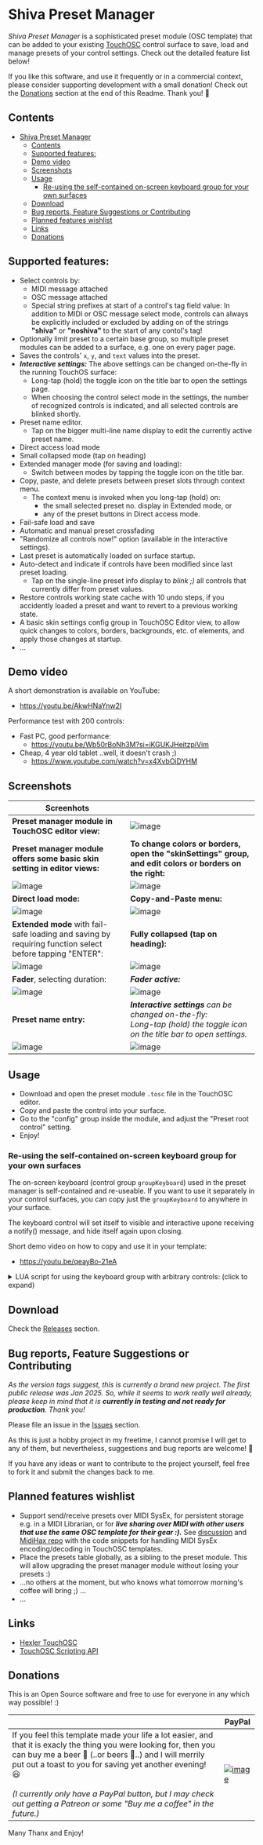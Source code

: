# Shiva Preset Manager

*Shiva Preset Manager* is a sophisticated preset module (OSC template) that can be added to your existing [TouchOSC](https://hexler.net/touchosc) control surface to save, load and manage presets of your control settings. Check out the detailed feature list below!

If you like this software, and use it frequently or in a commercial context, please consider supporting development with a small donation! Check out the [Donations](#donations) section at the end of this Readme. Thank you! 🙂

## Contents

- [Shiva Preset Manager](#shiva-preset-manager)
  - [Contents](#contents)
  - [Supported features:](#supported-features)
  - [Demo video](#demo-video)
  - [Screenshots](#screenshots)
  - [Usage](#usage)
    - [Re-using the self-contained on-screen keyboard group for your own surfaces](#re-using-the-self-contained-on-screen-keyboard-group-for-your-own-surfaces)
  - [Download](#download)
  - [Bug reports, Feature Suggestions or Contributing](#bug-reports-feature-suggestions-or-contributing)
  - [Planned features wishlist](#planned-features-wishlist)
  - [Links](#links)
  - [Donations](#donations)

## Supported features:
- Select controls by:
  - MIDI message attached
  - OSC message attached
  - Special string prefixes at start of a control's tag field value: In addition to MIDI or OSC message select mode, controls can always be explicitly included or excluded by adding on of the strings **"shiva"** or **"noshiva"** to the start of any contol's tag! 
- Optionally limit preset to a certain base group, so multiple preset modules can be added to a surface, e.g. one on every pager page.
- Saves the controls' `x`, `y`, and `text` values into the preset.
- ***Interactive settings:*** The above settings can be changed on-the-fly in the running TouchOS surface:
  - Long-tap (hold) the toggle icon on the title bar to open the settings page.
  - When choosing the control select mode in the settings, the number of recognized controls is indicated, and all selected controls are blinked shortly.
- Preset name editor.
  - Tap on the bigger multi-line name display to edit the currently active preset name.
- Direct access load mode
- Small collapsed mode (tap on heading)
- Extended manager mode (for saving and loading):
  - Switch between modes by tapping the toggle icon on the title bar.
- Copy, paste, and delete presets between preset slots through context menu.
  - The context menu is invoked when you long-tap (hold) on:
    - the small selected preset no. display in Extended mode, or
    - any of the preset buttons in Direct access mode.
- Fail-safe load and save
- Automatic and manual preset crossfading
- "Randomize all controls now!" option (available in the interactive settings).
- Last preset is automatically loaded on surface startup.
- Auto-detect and indicate if controls have been modified since last preset loading.
  - Tap on the single-line preset info display to *blink ;)* all controls that currently differ from preset values.
- Restore controls working state cache with 10 undo steps, if you accidently loaded a preset and want to revert to a previous working state.
- A basic skin settings config group in TouchOSC Editor view, to allow quick changes to colors, borders, backgrounds, etc. of elements, and apply those changes at startup.
- ...

## Demo video

A short demonstration is available on YouTube:
- https://youtu.be/AkwHNaYnw2I

Performance test with 200 controls:

- Fast PC, good performance:
  - https://youtu.be/Wb50rBoNh3M?si=iKGUKJHeitzpiVim
- Cheap, 4 year old tablet ..well, it doesn't crash ;)
  - https://www.youtube.com/watch?v=x4XvbOiDYHM 

## Screenshots

| Screenhots | |
| ---- | ---- |
|  **Preset manager module in TouchOSC editor view:**  |  ![image](https://github.com/user-attachments/assets/21c12826-dc05-4bae-8c20-15ed1b7c1f85) |
| **Preset manager module offers some basic skin setting in editor views:** | **To change colors or borders, open the "skinSettings" group, and edit colors or borders on the right:** |
| ![image](https://github.com/user-attachments/assets/04318aba-616f-4c5e-ab1f-0722f9881093) | ![image](https://github.com/user-attachments/assets/3e0fa2a8-1790-4d0b-bacf-2f9f0e4c5acb) |
| **Direct load mode:** | **Copy-and-Paste menu:** |
| ![image](https://github.com/user-attachments/assets/af1d209c-7508-4250-8613-1a5b4013256c) | ![image](https://github.com/user-attachments/assets/3fa811c4-0b31-466d-8155-ce11c1c55d1d) | 
| **Extended mode** with fail-safe loading and saving by requiring function select before tapping "ENTER": | **Fully collapsed (tap on heading):** |
| ![image](https://github.com/user-attachments/assets/7c8705c4-0ba4-4780-ae1b-fb842e09ebda) | ![image](https://github.com/user-attachments/assets/189b66e7-5263-4a75-85d0-80265de532a6) |
| **Fader**, selecting duration: | ***Fader active:*** |
| ![image](https://github.com/user-attachments/assets/bd8ec5a8-4eae-459a-9379-374efd06351a) | ![image](https://github.com/user-attachments/assets/138fb0e7-7627-4802-836d-361058cf6ed8) |
| **Preset name entry:** | ***Interactive settings** can be changed on-the-fly:*<br>*Long-tap (hold) the toggle icon on the title bar to open settings.* |
| ![image](https://github.com/user-attachments/assets/7b043cc0-8965-4955-be69-9a7d5e981232) | ![image](https://github.com/user-attachments/assets/1249b96d-54c5-4aaa-b363-8da0b63c1e81) |

## Usage

- Download and open the preset module `.tosc` file in the TouchOSC editor.
- Copy and paste the control into your surface.
- Go to the "config" group inside the module, and adjust the "Preset root control" setting.
- Enjoy!

### Re-using the self-contained on-screen keyboard group for your own surfaces

The on-screen keyboard (control group `groupKeyboard`) used in the preset manager is self-contained and re-useable. 
If you want to use it separately in your control surfaces, you can copy just the `groupKeyboard` to anywhere in your surface.

The keyboard control will set itself to visible and interactive upone receiving a notify() message, and hide itself again upon closing.

Short demo video on how to copy and use it in your template:
- https://youtu.be/qeayBo-21eA

<details>

<summary>LUA script for using the keyboard group with arbitrary controls:  (click to expand)</summary>

- From your label or text control, use a lua script to send a `notify()` message to the keyboard group:

  ```
  -- reference to the keyboard control
  local kbd = self.parent.children.groupKeyboard

  function onValueChanged(k)
    -- send on toucch relase
    if k == 'touch' and not self.values.touch then
      -- it sends its own ID and its text value
      kbd:notify(self.ID, self.values.text)
    end
  end

  function onReceiveNotify(cmd, text)
  -- receive the updated text back from keyboard control
    self.values.text = text
  end
  ```
</details>

## Download

Check the [Releases](https://github.com/bobbadshy/touchosc_shiva_preset_manager/releases) section.

## Bug reports, Feature Suggestions or Contributing

*As the version  tags suggest, this is currently a brand new project. The first public release was Jan 2025. So, while it seems to work really well already, please keep in mind that it is **currently in testing and not ready for production**. Thank you!*

Please file an issue in the [Issues](https://github.com/bobbadshy/touchosc_shiva_preset_manager/issues) section.

As this is just a hobby project in my freetime, I cannot promise I will get to any of them, but nevertheless, suggestions and bug reports are welcome! 🙂

If you have any ideas or want to contribute to the project yourself, feel free to fork it and submit the changes back to me.

## Planned features wishlist

- Support send/receive presets over MIDI SysEx, for persistent storage e.g. in a MIDI Librarian, or for ***live sharing over MIDI with other users that use the same OSC template for their gear :).*** See [discussion](https://github.com/bobbadshy/touchosc_shiva_preset_manager/discussions/8) and [MidiHax repo](https://github.com/MidiHax/touchosc-confirm-button) with the code snippets for handling MIDI SysEx encoding/decoding in TouchOSC templates.
- Place the presets table globally, as a sibling to the preset module. This will allow upgrading the preset manager module without losing your presets :)
- ...no others at the moment, but who knows what tomorrow morning's coffee will bring ;) ...
- ...

## Links

- [Hexler TouchOSC](https://hexler.net/touchosc)
- [TouchOSC Scripting API](https://hexler.net/touchosc/manual/script)

## Donations

This is an Open Source software and free to use for everyone in any which way possible! :)

|    |  PayPal  |
| -- | -------- |
|  If you feel this template made your life a lot easier, and that it is exacly the thing you were looking for, then you can buy me a beer 🍺 (..or beers 🍻..) and I will merrily put out a toast to you for saving yet another evening! 😃<br><br>*(I currently only have a PayPal button, but I may check out getting a Patreon or some "Buy me a coffee" in the future.)* |  [![image](https://www.paypalobjects.com/en_US/i/btn/btn_donate_SM.gif)](https://www.paypal.com/donate?hosted_button_id=CGDJVVGG5V8LU&)  |


Many Thanx and Enjoy!


